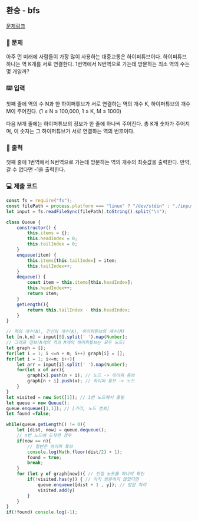 ## 환승 - bfs

[문제링크](https://www.acmicpc.net/problem/5214)

### 🙏 문제
아주 먼 미래에 사람들이 가장 많이 사용하는 대중교통은 하이퍼튜브이다. 하이퍼튜브 하나는 역 K개를 서로 연결한다. 1번역에서 N번역으로 가는데 방문하는 최소 역의 수는 몇 개일까?

### ⌨️ 입력
첫째 줄에 역의 수 N과 한 하이퍼튜브가 서로 연결하는 역의 개수 K, 하이퍼튜브의 개수 M이 주어진다. (1 ≤ N ≤ 100,000, 1 ≤ K, M ≤ 1000)

다음 M개 줄에는 하이퍼튜브의 정보가 한 줄에 하나씩 주어진다. 총 K개 숫자가 주어지며, 이 숫자는 그 하이퍼튜브가 서로 연결하는 역의 번호이다. 

### 🎨 출력
첫째 줄에 1번역에서 N번역으로 가는데 방문하는 역의 개수의 최솟값을 출력한다. 만약, 갈 수 없다면 -1을 출력한다.

### 💻 제출 코드
```javascript
const fs = require("fs");
const filePath = process.platform === "linux" ? "/dev/stdin" : "./input.txt";
let input = fs.readFileSync(filePath).toString().split("\n");

class Queue {
	constructor() {
		this.items = {};
		this.headIndex = 0;
		this.tailIndex = 0;
	}
	enqueue(item) {
		this.items[this.tailIndex] = item;
		this.tailIndex++;
	}
	dequeue() {
		const item = this.items[this.headIndex];
		this.headIndex++;
		return item;
	}
	getLength(){
		return this.tailIndex - this.headIndex;
	}
}

// 역의 개수(N), 간선의 개수(K), 하이퍼튜브의 개수(M)
let [n,k,m] = input[0].split(' ').map(Number);
// 그래프 정보(N개의 역과 M개의 하이퍼튜브는 모두 노드)
let graph = [];
for(let i = 1; i <=n + m; i++) graph[i] = [];
for(let i = 1; i<=m; i++){
    let arr = input[i].split(' ').map(Number);
    for(let x of arr){
        graph[x].push(n + i); // 노드 -> 하이퍼 튜브
        graph[n + i].push(x); // 하이퍼 튜브 -> 노드
    }
}
let visited = new Set([1]); // 1번 노드에서 출발
let queue = new Queue();
queue.enqueue([1,1]); // [거리, 노드 번호]
let found =false;

while(queue.getLength() != 0){
    let [dist, now] = queue.dequeue();
    // n번 노드에 도착한 경우
    if(now == n){
        // 절반은 하이퍼 튜브
        console.log(Math.floor(dist/2) + 1);
        found = true;
        break;
    }
    for (let y of graph[now]){ // 인접 노드를 하나씩 확인
        if(!visited.has(y)) { // 아직 방문하지 않았다면
            queue.enqueue([dist + 1 , y]); // 방문 처리
            visited.add(y)
        }
    }
}
if(!found) console.log(-1);
```
